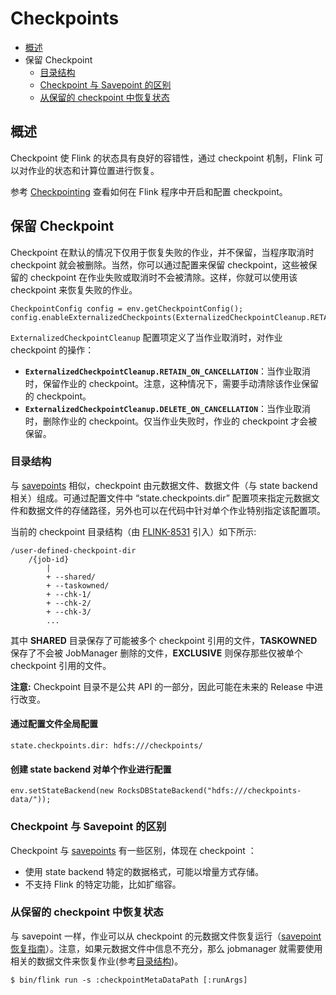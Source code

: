 # Checkpoints

- [概述](https://ci.apache.org/projects/flink/flink-docs-release-1.12/zh/ops/state/checkpoints.html#概述)
- 保留 Checkpoint
  - [目录结构](https://ci.apache.org/projects/flink/flink-docs-release-1.12/zh/ops/state/checkpoints.html#目录结构)
  - [Checkpoint 与 Savepoint 的区别](https://ci.apache.org/projects/flink/flink-docs-release-1.12/zh/ops/state/checkpoints.html#checkpoint-与-savepoint-的区别)
  - [从保留的 checkpoint 中恢复状态](https://ci.apache.org/projects/flink/flink-docs-release-1.12/zh/ops/state/checkpoints.html#从保留的-checkpoint-中恢复状态)

## 概述

Checkpoint 使 Flink 的状态具有良好的容错性，通过 checkpoint 机制，Flink 可以对作业的状态和计算位置进行恢复。

参考 [Checkpointing](https://ci.apache.org/projects/flink/flink-docs-release-1.12/zh/dev/stream/state/checkpointing.html) 查看如何在 Flink 程序中开启和配置 checkpoint。

## 保留 Checkpoint

Checkpoint 在默认的情况下仅用于恢复失败的作业，并不保留，当程序取消时 checkpoint 就会被删除。当然，你可以通过配置来保留 checkpoint，这些被保留的 checkpoint 在作业失败或取消时不会被清除。这样，你就可以使用该 checkpoint 来恢复失败的作业。

```
CheckpointConfig config = env.getCheckpointConfig();
config.enableExternalizedCheckpoints(ExternalizedCheckpointCleanup.RETAIN_ON_CANCELLATION);
```

`ExternalizedCheckpointCleanup` 配置项定义了当作业取消时，对作业 checkpoint 的操作：

- **`ExternalizedCheckpointCleanup.RETAIN_ON_CANCELLATION`**：当作业取消时，保留作业的 checkpoint。注意，这种情况下，需要手动清除该作业保留的 checkpoint。
- **`ExternalizedCheckpointCleanup.DELETE_ON_CANCELLATION`**：当作业取消时，删除作业的 checkpoint。仅当作业失败时，作业的 checkpoint 才会被保留。

### 目录结构

与 [savepoints](https://ci.apache.org/projects/flink/flink-docs-release-1.12/zh/ops/state/savepoints.html) 相似，checkpoint 由元数据文件、数据文件（与 state backend 相关）组成。可通过配置文件中 “state.checkpoints.dir” 配置项来指定元数据文件和数据文件的存储路径，另外也可以在代码中针对单个作业特别指定该配置项。

当前的 checkpoint 目录结构（由 [FLINK-8531](https://issues.apache.org/jira/browse/FLINK-8531) 引入）如下所示:

```
/user-defined-checkpoint-dir
    /{job-id}
        |
        + --shared/
        + --taskowned/
        + --chk-1/
        + --chk-2/
        + --chk-3/
        ...
```

其中 **SHARED** 目录保存了可能被多个 checkpoint 引用的文件，**TASKOWNED** 保存了不会被 JobManager 删除的文件，**EXCLUSIVE** 则保存那些仅被单个 checkpoint 引用的文件。

**注意:** Checkpoint 目录不是公共 API 的一部分，因此可能在未来的 Release 中进行改变。

#### 通过配置文件全局配置

```
state.checkpoints.dir: hdfs:///checkpoints/
```

#### 创建 state backend 对单个作业进行配置

```
env.setStateBackend(new RocksDBStateBackend("hdfs:///checkpoints-data/"));
```

### Checkpoint 与 Savepoint 的区别

Checkpoint 与 [savepoints](https://ci.apache.org/projects/flink/flink-docs-release-1.12/zh/ops/state/savepoints.html) 有一些区别，体现在 checkpoint ：

- 使用 state backend 特定的数据格式，可能以增量方式存储。
- 不支持 Flink 的特定功能，比如扩缩容。

### 从保留的 checkpoint 中恢复状态

与 savepoint 一样，作业可以从 checkpoint 的元数据文件恢复运行（[savepoint恢复指南](https://ci.apache.org/projects/flink/flink-docs-release-1.12/zh/deployment/cli.html#restore-a-savepoint)）。注意，如果元数据文件中信息不充分，那么 jobmanager 就需要使用相关的数据文件来恢复作业(参考[目录结构](https://ci.apache.org/projects/flink/flink-docs-release-1.12/zh/ops/state/checkpoints.html#directory-structure))。

```
$ bin/flink run -s :checkpointMetaDataPath [:runArgs]
```